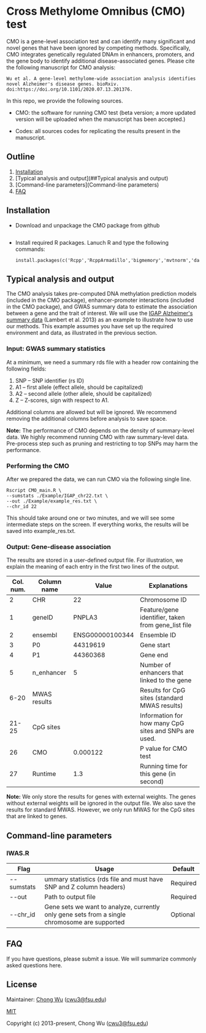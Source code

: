 # Cross Methylome Omnibus (CMO) test

CMO is a gene-level association test and can identify many significant and novel genes that have been ignored by competing methods. Specifically,  CMO integrates genetically regulated DNAm in enhancers, promoters, and the gene body to identify additional disease-associated genes. Please cite the following manuscript for CMO analysis:

```
Wu et al. A gene-level methylome-wide association analysis identifies novel Alzheimer's disease genes. bioRxiv. doi:https://doi.org/10.1101/2020.07.13.201376.
```

In this repo, we provide the following sources.

* CMO: the software for running CMO test (beta version; a more updated version will be uploaded when the manuscript has been accepted.)

* Codes: all sources codes for replicating the results present in the manuscript.

  

## Outline

1. [Installation](##Installation)
2. [Typical analysis and output](##Typical analysis and output)
3. [Command-line parameters](Command-line parameters)
4. [FAQ](##FAQ)



## Installation

- Download and unpackage the CMO package from github

  ~~~
  
  ~~~

  

- Install required R packages. Lanuch R and type the following commands:

  ~~~
  install.packages(c('Rcpp','RcppArmadillo','bigmemory','mvtnorm','data.table','BEDMatrix'))
  ~~~

## Typical analysis and output

The CMO analysis takes pre-computed DNA methylation prediction models (included in the CMO package), enhancer-promoter interactions (included in the CMO package), and GWAS summary data to estimate the association between a gene and the trait of interest. We will use the [IGAP Alzheimer's summary data](http://web.pasteur-lille.fr/en/recherche/u744/igap/igap_download.php) (Lambert et al. 2013) as an example to illustrate how to use our methods. This example assumes you have set up the required environment and data, as illustrated in the previous section.

### Input: GWAS summary statistics

At a minimum, we need a summary rds file with a header row containing the following fields:

1. SNP – SNP identifier (rs ID)
2. A1 – first allele (effect allele, should be capitalized)
3. A2 – second allele (other allele, should be capitalized)
4. Z – Z-scores, sign with respect to A1.

Additional columns are allowed but will be ignored. We recommend removing the additional columns before analysis to save space. 

**Note:** The performance of CMO depends on the density of summary-level data. We highly recommend running CMO with raw summary-level data. Pre-process step such as pruning and restricting to top SNPs may harm the performance.

### Performing the CMO

After we prepared the data, we can run CMO via the following single line.

```
Rscript CMO_main.R \
--sumstats ./Example/IGAP_chr22.txt \
--out ./Example/example_res.txt \
--chr_id 22
```

This should take around one or two minutes, and we will see some intermediate steps on the screen. If everything works, the results will be saved into example_res.txt.



### Output: Gene-disease association

The results are stored in a user-defined output file. For illustration, we explain the meaning of each entry in the first two lines of the output.

| Col. num. | Column name  | Value           | Explanations                                          |
| --------- | ------------ | --------------- | ----------------------------------------------------- |
| 2         | CHR          | 22              | Chromosome ID                                         |
| 1         | geneID       | PNPLA3          | Feature/gene identifier, taken from gene_list file    |
| 2         | ensembl      | ENSG00000100344 | Ensemble ID                                           |
| 3         | P0           | 44319619        | Gene start                                            |
| 4         | P1           | 44360368        | Gene end                                              |
| 5         | n_enhancer   | 5               | Number of enhancers that linked to the gene           |
| 6-20      | MWAS results |                 | Results for CpG sites (standard MWAS results)         |
| 21- 25    | CpG sites    |                 | Information for how many CpG sites and SNPs are used. |
| 26        | CMO          | 0.000122        | P value for CMO test                                  |
| 27        | Runtime      | 1.3             | Running time for this gene (in second)                |

**Note:** We only store the results for genes with external weights. The genes without external weights will be ignored in the output file. We also save the results for standard MWAS. However, we only run MWAS for the CpG sites that are linked to genes. 

## Command-line parameters

### IWAS.R

| Flag       | Usage                                                        | Default  |
| ---------- | ------------------------------------------------------------ | -------- |
| --sumstats | ummary statistics (rds file and must have SNP and Z column headers) | Required |
| --out      | Path to output file                                          | Required |
| --chr_id   | Gene sets we want to analyze, currently only gene sets from a single chromosome are supported | Optional |



## FAQ

If you have questions, please submit a issue. We will summarize commonly asked questions here. 



## License

Maintainer: [Chong Wu](http://wuchong.org/index.html) (cwu3@fsu.edu)

[MIT](http://opensource.org/licenses/MIT)

Copyright (c) 2013-present, Chong Wu (cwu3@fsu.edu)